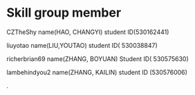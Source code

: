 # Skill group member 

CZTheShy name(HAO, CHANGYI) student ID(530162441)

liuyotao name(LIU,YOUTAO) student ID( 530038847)

richerbrian69 name(ZHANG, BOYUAN) Student ID( 530575630)

Iambehindyou2 name(ZHANG, KAILIN) student ID (530576006)

.
